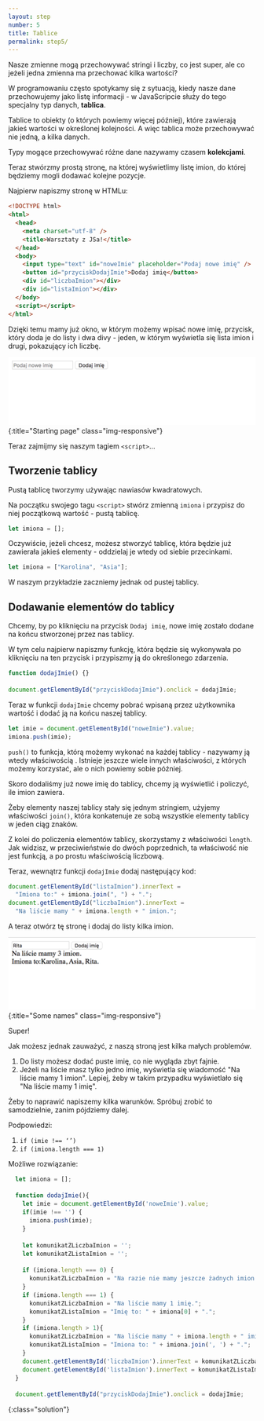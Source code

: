 ```yaml
---
layout: step
number: 5
title: Tablice
permalink: step5/
---
```


Nasze zmienne mogą przechowywać stringi i liczby, co jest super, ale co jeżeli jedna zmienna ma przechować kilka wartości?

W programowaniu często spotykamy się z sytuacją, kiedy nasze dane przechowujemy jako listę informacji - w JavaScripcie służy do tego specjalny typ danych, **tablica**.

Tablice to obiekty (o których powiemy więcej później), które zawierają jakieś wartości w określonej kolejności. A więc tablica może przechowywać nie jedną, a kilka danych.

Typy mogące przechowywać różne dane nazywamy czasem **kolekcjami**.

Teraz stwórzmy prostą stronę, na której wyświetlimy listę imion, do której będziemy mogli dodawać kolejne pozycje.

Najpierw napiszmy stronę w HTMLu:

```html
<!DOCTYPE html>
<html>
  <head>
    <meta charset="utf-8" />
    <title>Warsztaty z JSa!</title>
  </head>
  <body>
    <input type="text" id="noweImie" placeholder="Podaj nowe imię" />
    <button id="przyciskDodajImie">Dodaj imię</button>
    <div id="liczbaImion"></div>
    <div id="listaImion"></div>
  </body>
  <script></script>
</html>
```

Dzięki temu mamy już okno, w którym możemy wpisać nowe imię, przycisk, który doda je do listy i dwa divy - jeden, w którym wyświetla się lista imion i drugi, pokazujący ich liczbę.

![Starting page](../assets/step-5a.png){:title="Starting page" class="img-responsive"}

Teraz zajmijmy się naszym tagiem `<script>`...

## Tworzenie tablicy

Pustą tablicę tworzymy używając nawiasów kwadratowych.

Na początku swojego tagu `<script>` stwórz zmienną `imiona` i przypisz do niej początkową wartość - pustą tablicę.

```javascript
let imiona = [];
```

Oczywiście, jeżeli chcesz, możesz stworzyć tablicę, która będzie już zawierała jakieś elementy - oddzielaj je wtedy od siebie przecinkami.

```javascript
let imiona = ["Karolina", "Asia"];
```

W naszym przykładzie zaczniemy jednak od pustej tablicy.

## Dodawanie elementów do tablicy

Chcemy, by po kliknięciu na przycisk `Dodaj imię`, nowe imię zostało dodane na końcu stworzonej przez nas tablicy.

W tym celu najpierw napiszmy funkcję, która będzie się wykonywała po kliknięciu na ten przycisk i przypiszmy ją do określonego zdarzenia.

```javascript
function dodajImie() {}

document.getElementById("przyciskDodajImie").onclick = dodajImie;
```

Teraz w funkcji `dodajImie` chcemy pobrać wpisaną przez użytkownika wartość i dodać ją na końcu naszej tablicy.

```javascript
let imie = document.getElementById("noweImie").value;
imiona.push(imie);
```

`push()` to funkcja, którą możemy wykonać na każdej tablicy - nazywamy ją wtedy właściwością <!-- a nie przypadkiem metodą? -->. Istnieje jeszcze wiele innych właściwości, z których możemy korzystać, ale o nich powiemy sobie później.

Skoro dodaliśmy już nowe imię do tablicy, chcemy ją wyświetlić i policzyć, ile imion zawiera.

Żeby elementy naszej tablicy stały się jednym stringiem, użyjemy właściwości `join()`, która konkatenuje ze sobą wszystkie elementy tablicy w jeden ciąg znaków.

Z kolei do policzenia elementów tablicy, skorzystamy z właściwości `length`. Jak widzisz, w przeciwieństwie do dwóch poprzednich, ta właściwość nie jest funkcją, a po prostu właściwością liczbową.

Teraz, wewnątrz funkcji `dodajImie` dodaj następujący kod:

```javascript
document.getElementById("listaImion").innerText =
  "Imiona to:" + imiona.join(", ") + ".";
document.getElementById("liczbaImion").innerText =
  "Na liście mamy " + imiona.length + " imion.";
```

A teraz otwórz tę stronę i dodaj do listy kilka imion.

![Some names](../assets/step-5b.png){:title="Some names" class="img-responsive"}

Super!

Jak możesz jednak zauważyć, z naszą stroną jest kilka małych problemów.

1. Do listy możesz dodać puste imię, co nie wygląda zbyt fajnie.
2. Jeżeli na liście masz tylko jedno imię, wyświetla się wiadomość "Na liście mamy 1 imion". Lepiej, żeby w takim przypadku wyświetlało się "Na liście mamy 1 imię".
<!-- Nawiasem mówiąc, dwa, trzy i cztery imiona też będą się wyświetlać niepoprawnie ;) -->

Żeby to naprawić napiszemy kilka warunków. Spróbuj zrobić to samodzielnie, zanim pójdziemy dalej.

Podpowiedzi:

1. `if (imie !== ‘’)`
2. `if (imiona.length === 1)`

Możliwe rozwiązanie:

```javascript
  let imiona = [];

  function dodajImie(){
    let imie = document.getElementById('noweImie').value;
    if(imie !== '') {
      imiona.push(imie);
    }

    let komunikatZLiczbaImion = '';
    let komunikatZListaImion = '';

    if (imiona.length === 0) {
      komunikatZLiczbaImion = "Na razie nie mamy jeszcze żadnych imion.";
    }
    if (imiona.length === 1) {
      komunikatZLiczbaImion = "Na liście mamy 1 imię.";
      komunikatZListaImion = "Imię to: " + imiona[0] + ".";
    }
    if (imiona.length > 1){
      komunikatZLiczbaImion = "Na liście mamy " + imiona.length + " imion.";
      komunikatZListaImion = "Imiona to: " + imiona.join(', ') + ".";
    }
    document.getElementById('liczbaImion').innerText = komunikatZLiczbaImion;
    document.getElementById('listaImion').innerText = komunikatZListaImion;
  }

  document.getElementById("przyciskDodajImie").onclick = dodajImie;
```
{:class="solution"}
